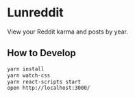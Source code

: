 # Lunreddit

View your Reddit karma and posts by year.

## How to Develop

```bash
yarn install
yarn watch-css
yarn react-scripts start
open http://localhost:3000/
```
